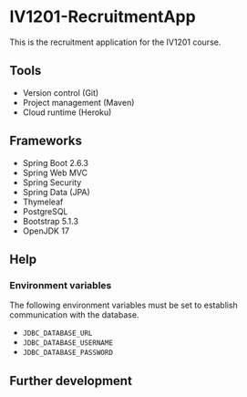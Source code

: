 # IV1201-RecruitmentApp
This is the recruitment application for the IV1201 course.

## Tools
* Version control (Git)
* Project management (Maven)
* Cloud runtime (Heroku)

## Frameworks
* Spring Boot 2.6.3
* Spring Web MVC
* Spring Security
* Spring Data (JPA)
* Thymeleaf
* PostgreSQL
* Bootstrap 5.1.3
* OpenJDK 17

## Help
### Environment variables
The following environment variables must be set to establish communication with the database.
* `JDBC_DATABASE_URL`
* `JDBC_DATABASE_USERNAME`
* `JDBC_DATABASE_PASSWORD`

## Further development
